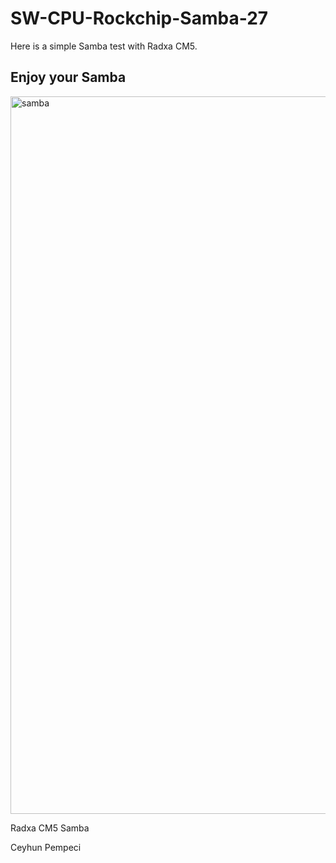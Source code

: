 # SW-CPU-Rockchip-Samba-27

Here is a simple Samba test with Radxa CM5.

## Enjoy your Samba

<img width="1148" alt="samba" src="https://github.com/user-attachments/assets/8f545eaf-7158-4efc-81b9-87cf19d6fb46" />

Radxa CM5 Samba

Ceyhun Pempeci
